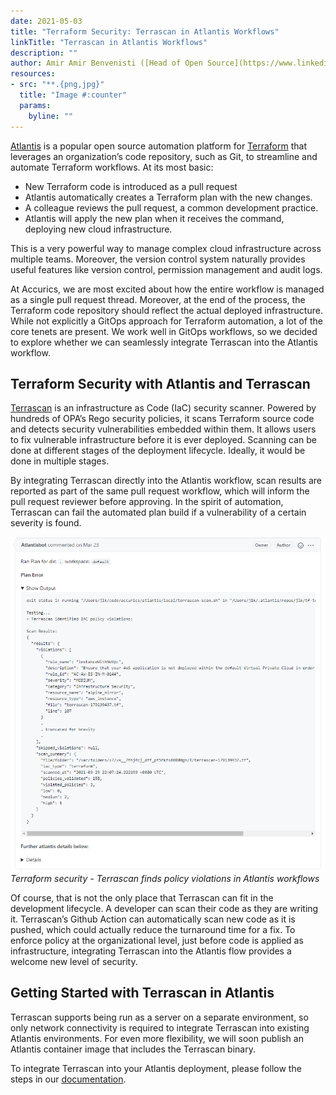 ```yaml
---
date: 2021-05-03
title: "Terraform Security: Terrascan in Atlantis Workflows"
linkTitle: "Terrascan in Atlantis Workflows"
description: ""
author: Amir Amir Benvenisti ([Head of Open Source](https://www.linkedin.com/in/amir-benvenisti/))
resources:
- src: "**.{png,jpg}"
  title: "Image #:counter"
  params:
    byline: ""
---
```


[Atlantis](https://www.runatlantis.io/) is a popular open source automation platform for [Terraform](http://terraform.io) that leverages an organization’s code repository, such as Git, to streamline and automate Terraform workflows. At its most basic:

* New Terraform code is introduced as a pull request
* Atlantis automatically creates a Terraform plan with the new changes.
* A colleague reviews the pull request, a common development practice.
* Atlantis will apply the new plan when it receives the command, deploying new cloud infrastructure.

This is a very powerful way to manage complex cloud infrastructure across multiple teams. Moreover, the version control system naturally provides useful features like version control, permission management and audit logs.

At Accurics, we are most excited about how the entire workflow is managed as a single pull request thread. Moreover, at the end of the process, the Terraform code repository should reflect the actual deployed infrastructure. While not explicitly a GitOps approach for Terraform automation, a lot of the core tenets are present. We work well in GitOps workflows, so we decided to explore whether we can seamlessly integrate Terrascan into the Atlantis workflow. 

## Terraform Security with Atlantis and Terrascan

[Terrascan](https://github.com/accurics/terrascan) is an infrastructure as Code (IaC) security scanner. Powered by hundreds of OPA’s Rego security policies, it scans Terraform source code and detects security vulnerabilities embedded within them. It allows users to fix vulnerable infrastructure before it is ever deployed. Scanning can be done at different stages of the deployment lifecycle. Ideally, it would be done in multiple stages.

By integrating Terrascan directly into the Atlantis workflow, scan results are reported as part of the same pull request workflow, which will inform the pull request reviewer before approving. In the spirit of automation, Terrascan can fail the automated plan build if a vulnerability of a certain severity is found.

![](atlantis_blog.png)
*Terraform security - Terrascan finds policy violations in Atlantis workflows*

Of course, that is not the only place that Terrascan can fit in the development lifecycle. A developer can scan their code as they are writing it. Terrascan’s Github Action can automatically scan new code as it is pushed, which could actually reduce the turnaround time for a fix. To enforce policy at the organizational level, just before code is applied as infrastructure, integrating Terrascan into the Atlantis flow provides a welcome new level of security.

## Getting Started with Terrascan in Atlantis

Terrascan supports being run as a server on a separate environment, so only network connectivity is required to integrate Terrascan into existing Atlantis environments. For even more flexibility, we will soon publish an Atlantis container image that includes the Terrascan binary.

To integrate Terrascan into your Atlantis deployment, please follow the steps in our [documentation](https://runterrascan.io/docs/integrations/atlantis/).
